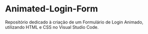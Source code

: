 # Animated-Login-Form
Repositório dedicado à criação de um Formulário de Login Animado, utilizando HTML e CSS no Visual Studio Code.

